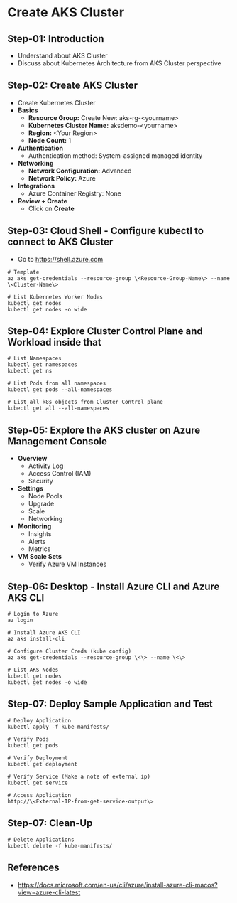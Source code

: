 # Create AKS Cluster

## Step-01: Introduction
- Understand about AKS Cluster
- Discuss about Kubernetes Architecture from AKS Cluster perspective

## Step-02: Create AKS Cluster
- Create Kubernetes Cluster
- **Basics**
  - **Resource Group:** Create New: aks-rg-\<yourname\>
  - **Kubernetes Cluster Name:** aksdemo-\<yourname\>
  - **Region:** \<Your Region\>
  - **Node Count:** 1
- **Authentication**
  - Authentication method: 	System-assigned managed identity
- **Networking**
  - **Network Configuration:** Advanced
  - **Network Policy:** Azure
- **Integrations**
  - Azure Container Registry: None
- **Review + Create**
  - Click on **Create**


## Step-03: Cloud Shell - Configure kubectl to connect to AKS Cluster
- Go to https://shell.azure.com
```
# Template
az aks get-credentials --resource-group \<Resource-Group-Name\> --name \<Cluster-Name\>

# List Kubernetes Worker Nodes
kubectl get nodes
kubectl get nodes -o wide
```

## Step-04: Explore Cluster Control Plane and Workload inside that
```
# List Namespaces
kubectl get namespaces
kubectl get ns

# List Pods from all namespaces
kubectl get pods --all-namespaces

# List all k8s objects from Cluster Control plane
kubectl get all --all-namespaces
```

## Step-05: Explore the AKS cluster on Azure Management Console
- **Overview**
  - Activity Log
  - Access Control (IAM)
  - Security
- **Settings**
  - Node Pools
  - Upgrade
  - Scale
  - Networking
- **Monitoring**
  - Insights
  - Alerts
  - Metrics
- **VM Scale Sets**
  - Verify Azure VM Instances

## Step-06: Desktop - Install Azure CLI and Azure AKS CLI
```
# Login to Azure
az login

# Install Azure AKS CLI
az aks install-cli

# Configure Cluster Creds (kube config)
az aks get-credentials --resource-group \<\> --name \<\>

# List AKS Nodes
kubectl get nodes
kubectl get nodes -o wide
```
## Step-07: Deploy Sample Application and Test
```
# Deploy Application
kubectl apply -f kube-manifests/

# Verify Pods
kubectl get pods

# Verify Deployment
kubectl get deployment

# Verify Service (Make a note of external ip)
kubectl get service

# Access Application
http://\<External-IP-from-get-service-output\>
```

## Step-07: Clean-Up
```
# Delete Applications
kubectl delete -f kube-manifests/
```

## References
- https://docs.microsoft.com/en-us/cli/azure/install-azure-cli-macos?view=azure-cli-latest
